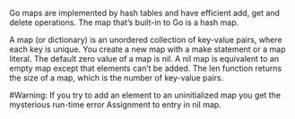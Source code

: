 Go maps are implemented by hash tables and have efficient add, get and delete operations.
The map that’s built-in to Go is a hash map.

A map (or dictionary) is an unordered collection of key-value pairs, where each key is unique.
You create a new map with a make statement or a map literal.
The default zero value of a map is nil. A nil map is equivalent to an empty map except that elements can’t be added.
The len function returns the size of a map, which is the number of key-value pairs.

#Warning: 
If you try to add an element to an uninitialized map you get the mysterious run-time error Assignment to entry in nil map.
